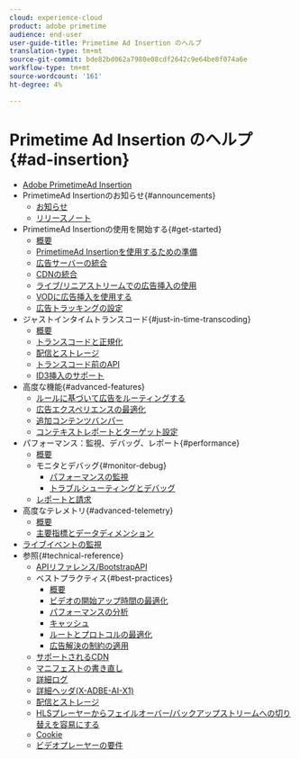 ```yaml
---
cloud: experience-cloud
product: adobe primetime
audience: end-user
user-guide-title: Primetime Ad Insertion のヘルプ
translation-type: tm+mt
source-git-commit: bde82bd062a7980e08cdf2642c9e64be8f074a6e
workflow-type: tm+mt
source-wordcount: '161'
ht-degree: 4%

---
```



# Primetime Ad Insertion のヘルプ {#ad-insertion}

+ [Adobe PrimetimeAd Insertion](home.md)
+ PrimetimeAd Insertionのお知らせ{#announcements}
   + [お知らせ](announcements/overview.md)
   + [リリースノート](/help/release-notes/ptai-21x-release-notes.md)
+ PrimetimeAd Insertionの使用を開始する{#get-started}
   + [概要](getting-started/get-started-overview.md)
   + [PrimetimeAd Insertionを使用するための準備](getting-started/setup-ptai.md)
   + [広告サーバーの統合](getting-started/integrate-ad-server.md)
   + [CDNの統合](getting-started/integrate-cdn.md)
   + [ライブ/リニアストリームでの広告挿入の使用](getting-started/ad-insertion-live-linear-stream.md)
   + [VODに広告挿入を使用する](getting-started/ad-insertion-vod.md)
   + [広告トラッキングの設定](getting-started/set-up-ad-tracking.md)
+ ジャストインタイムトランスコード{#just-in-time-transcoding}
   + [概要](just-in-time-transcoding/jit-transcoding-overview.md)
   + [トランスコードと正規化](just-in-time-transcoding/transcoding-and-normalization.md)
   + [配信とストレージ](just-in-time-transcoding/delivery-and-storage.md)
   + [トランスコード前のAPI](just-in-time-transcoding/pre-transcoding-api.md)
   + [ID3挿入のサポート](just-in-time-transcoding/id3-injection-support.md)
+ 高度な機能{#advanced-features}
   + [ルールに基づいて広告をルーティングする](advanced-features/route-ads-based-on-rules.md)
   + [広告エクスペリエンスの最適化](advanced-features/optimize-ad-experiences.md)
   + [追加コンテンツバンパー](advanced-features/add-content-bumpers.md)
   + [コンテキストレポートとターゲット設定](advanced-features/contextual-reporting-and-targeting.md)
+ パフォーマンス：監視、デバッグ、レポート{#performance}
   + [概要](performance-monitoring-debugging-reporting/performance-overview.md)
   + モニタとデバッグ{#monitor-debug}
      + [パフォーマンスの監視](performance-monitoring-debugging-reporting/performance-monitoring.md)
      + [トラブルシューティングとデバッグ](performance-monitoring-debugging-reporting/troubleshoot-and-debug.md)
   + [レポートと請求](performance-monitoring-debugging-reporting/reporting-and-billing.md)
+ 高度なテレメトリ{#advanced-telemetry}
   + [概要](advanced-telemetry/advanced-telemetry-overview.md)
   + [主要指標とデータディメンション](advanced-telemetry/key-metrics.md)
+ [ライブイベントの監視](live-event-monitoring.md)
+ 参照{#technical-reference}
   + [APIリファレンス/BootstrapAPI](technical-reference/bootstrap-api.md)
   + ベストプラクティス{#best-practices}
      + [概要](best-practices/best-practices-overview.md)
      + [ビデオの開始アップ時間の最適化](best-practices/optimize-video-startup-time.md)
      + [パフォーマンスの分析](best-practices/analyze-performance.md)
      + [キャッシュ](best-practices/caching.md)
      + [ルートとプロトコルの最適化](best-practices/optimize-routes-protocols.md)
      + [広告解決の制約の適用](best-practices/apply-ad-resolution-constraints.md)
   + [サポートされるCDN](technical-reference/supported-cdns.md)
   + [マニフェストの書き直し](technical-reference/manifest-rewriting.md)
   + [詳細ログ](performance-monitoring-debugging-reporting/verbose-logging.md)
   + [詳細ヘッダ(X-ADBE-AI-X1)](performance-monitoring-debugging-reporting/debugging-headers.md)
   + [配信とストレージ](/help/primetime-ad-insertion/just-in-time-transcoding/delivery-and-storage.md)
   + [HLSプレーヤーからフェイルオーバー/バックアップストリームへの切り替えを容易にする](technical-reference/hls-switching-to-failover.md)
   + [Cookie](technical-reference/cookies.md)
   + [ビデオプレーヤーの要件](technical-reference/video-player-requirements.md)